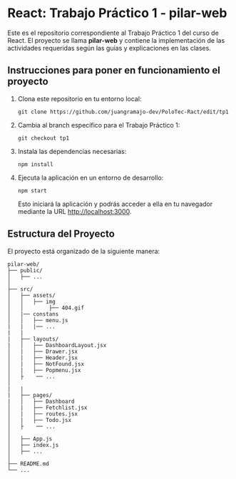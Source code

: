 # React: Trabajo Práctico 1 - pilar-web

Este es el repositorio correspondiente al Trabajo Práctico 1 del curso de React. El proyecto se llama **pilar-web** y contiene la implementación de las actividades requeridas según las guías y explicaciones en las clases.

## Instrucciones para poner en funcionamiento el proyecto

1. Clona este repositorio en tu entorno local:

   ```
   git clone https://github.com/juangramajo-dev/PoloTec-Ract/edit/tp1
   ```

2. Cambia al branch específico para el Trabajo Práctico 1:

   ```
   git checkout tp1
   ```

3. Instala las dependencias necesarias:

   ```
   npm install
   ```

4. Ejecuta la aplicación en un entorno de desarrollo:

   ```
   npm start
   ```

   Esto iniciará la aplicación y podrás acceder a ella en tu navegador mediante la URL [http://localhost:3000](http://localhost:3000).

## Estructura del Proyecto

El proyecto está organizado de la siguiente manera:

```
pilar-web/
├── public/
│   ├── ...
│
├── src/
│   ├── assets/
│   │   ├── img
│   │        ├── 404.gif
│   |── constans
│   │   ├── menu.js
|   |   |── ...
|   |
|   ├── layouts/
|   │   ├── DashboardLayout.jsx
│   |   ├── Drawer.jsx
│   |   ├── Header.jsx
│   |   ├── NotFound.jsx
│   |   ├── Popmenu.jsx
│   ├    ── ...
│
|   |
|   ├── pages/
|   │   ├── Dashboard
│   |   ├── Fetchlist.jsx
│   |   ├── routes.jsx
│   |   ├── Todo.jsx
│   ├    ── ...
│
│   ├── App.js
│   ├── index.js
│   ├── ...
│
├── README.md
└── ...
```

